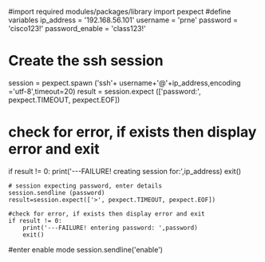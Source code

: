 #import required modules/packages/library
import pexpect
#define variables
ip_address = '192.168.56.101'
username = 'prne'
password = 'cisco123!'
password_enable = 'class123!'

# Create the ssh session
session = pexpect.spawn ('ssh'+ username+'@'+ip_address,encoding ='utf-8',timeout=20)
result = session.expect (['password:', pexpect.TIMEOUT, pexpect.EOF])
# check for error, if exists then display error and exit 
if result != 0:
    print('---FAILURE! creating session for:',ip_address)
    exit()
   
    # session expecting password, enter details
    session.sendline (password)
    result=session.expect(['>', pexpect.TIMEOUT, pexpect.EOF])

    #check for error, if exists then display error and exit
    if result != 0:
        print('---FAILURE! entering password: ',password)
        exit()

#enter enable mode
session.sendline('enable')




